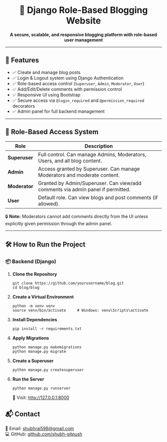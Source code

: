 <h1 align="center">📰 Django Role-Based Blogging Website</h1>

<p align="center">
  <strong>A secure, scalable, and responsive blogging platform with role-based user management</strong>
</p>

<hr>

<h2>🚀 Features</h2>

<ul>
  <li>✅ Create and manage blog posts</li>
  <li>✅ Login & Logout system using Django Authentication</li>
  <li>✅ Role-based access control (<code>Superuser</code>, <code>Admin</code>, <code>Moderator</code>, <code>User</code>)</li>
  <li>✅ Add/Edit/Delete comments with permission control</li>
  <li>✅ Responsive UI using Bootstrap</li>
  <li>✅ Secure access via <code>@login_required</code> and <code>@permission_required</code> decorators</li>
  <li>✅ Admin panel for full backend management</li>
</ul>

<hr>

<h2>🔐 Role-Based Access System</h2>

<table>
  <thead>
    <tr>
      <th>Role</th>
      <th>Description</th>
    </tr>
  </thead>
  <tbody>
    <tr>
      <td><strong>Superuser</strong></td>
      <td>Full control. Can manage Admins, Moderators, Users, and all blog content.</td>
    </tr>
    <tr>
      <td><strong>Admin</strong></td>
      <td>Access granted by Superuser. Can manage Moderators and moderate content.</td>
    </tr>
    <tr>
      <td><strong>Moderator</strong></td>
      <td>Granted by Admin/Superuser. Can view/add comments via admin panel if permitted.</td>
    </tr>
    <tr>
      <td><strong>User</strong></td>
      <td>Default role. Can view blogs and post comments (if allowed).</td>
    </tr>
  </tbody>
</table>

<p>🔒 <strong>Note:</strong> Moderators cannot add comments directly from the UI unless explicitly given permission through the admin panel.</p>

<hr>

<h2>🛠 How to Run the Project</h2>

<h3>📦 Backend (Django)</h3>

<ol>
  <li><strong>Clone the Repository</strong></li>

  <pre><code>git clone https://github.com/yourusername/blog.git
cd blog/blog</code></pre>

  <li><strong>Create a Virtual Environment</strong></li>

  <pre><code>python -m venv venv
source venv/bin/activate     # Windows: venv\Scripts\activate</code></pre>

  <li><strong>Install Dependencies</strong></li>

  <pre><code>pip install -r requirements.txt</code></pre>

  <li><strong>Apply Migrations</strong></li>

  <pre><code>python manage.py makemigrations
python manage.py migrate</code></pre>

  <li><strong>Create a Superuser</strong></li>

  <pre><code>python manage.py createsuperuser</code></pre>

  <li><strong>Run the Server</strong></li>

  <pre><code>python manage.py runserver</code></pre>

  <p>🔗 Visit: <a href="http://127.0.0.1:8000" target="_blank">http://127.0.0.1:8000</a></p>
</ol>



<h2>📬 Contact</h2>

<p>
  📧 Email: <a href="mailto:shubhrai598@gmail.com">shubhrai598@gmail.com</a><br>
  💻 GitHub: <a href="https://github.com/shubh-gitpush" target="_blank">github.com/shubh-gitpush</a>
</p>
